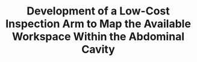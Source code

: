 ---
layout: default
title: Development of a Low-Cost Inspection Arm to Map the Available Workspace Within the Abdominal Cavity 
authors: WG Bircher, E Markvicka, J Mondry, et al.
publication: Journal of Medical Devices
year: 2013
award:
video: 
doi: http://dx.doi.org/XX.XXX/
---